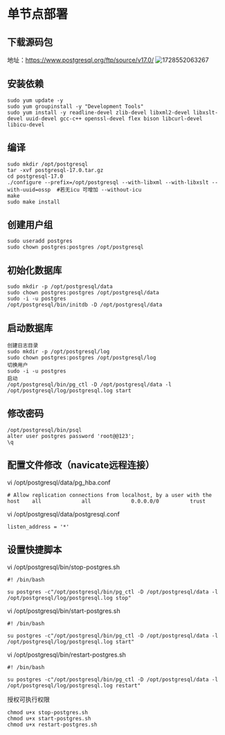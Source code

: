 # 单节点部署
## 下载源码包
地址：https://www.postgresql.org/ftp/source/v17.0/
![1728552063267](https://github.com/user-attachments/assets/9a7eee04-b180-40e8-a252-d278c33706c0)

## 安装依赖
```
sudo yum update -y
sudo yum groupinstall -y "Development Tools"
sudo yum install -y readline-devel zlib-devel libxml2-devel libxslt-devel uuid-devel gcc-c++ openssl-devel flex bison libcurl-devel libicu-devel
```

## 编译
```
sudo mkdir /opt/postgresql
tar -xvf postgresql-17.0.tar.gz
cd postgresql-17.0
./configure --prefix=/opt/postgresql --with-libxml --with-libxslt --with-uuid=ossp  #若无icu 可增加 --without-icu
make
sudo make install
```

## 创建用户组
```
sudo useradd postgres
sudo chown postgres:postgres /opt/postgresql
```

## 初始化数据库
```
sudo mkdir -p /opt/postgresql/data
sudo chown postgres:postgres /opt/postgresql/data
sudo -i -u postgres
/opt/postgresql/bin/initdb -D /opt/postgresql/data
```

## 启动数据库
```
创建日志目录
sudo mkdir -p /opt/postgresql/log
sudo chown postgres:postgres /opt/postgresql/log
切换用户
sudo -i -u postgres
启动
/opt/postgresql/bin/pg_ctl -D /opt/postgresql/data -l /opt/postgresql/log/postgresql.log start
```

## 修改密码
```
/opt/postgresql/bin/psql
alter user postgres password 'root@@123';
\q
```

## 配置文件修改（navicate远程连接）
vi /opt/postgresql/data/pg_hba.conf
```
# Allow replication connections from localhost, by a user with the
host    all             all             0.0.0.0/0          trust
```
vi /opt/postgresql/data/postgresql.conf
```
listen_address = '*'
```

## 设置快捷脚本
vi /opt/postgresql/bin/stop-postgres.sh
```
#! /bin/bash

su postgres -c"/opt/postgresql/bin/pg_ctl -D /opt/postgresql/data -l /opt/postgresql/log/postgresql.log stop"

```
vi /opt/postgresql/bin/start-postgres.sh
```
#! /bin/bash

su postgres -c"/opt/postgresql/bin/pg_ctl -D /opt/postgresql/data -l /opt/postgresql/log/postgresql.log start"

```
vi /opt/postgresql/bin/restart-postgres.sh
```
#! /bin/bash

su postgres -c"/opt/postgresql/bin/pg_ctl -D /opt/postgresql/data -l /opt/postgresql/log/postgresql.log restart"

```
授权可执行权限
```
chmod u+x stop-postgres.sh 
chmod u+x start-postgres.sh 
chmod u+x restart-postgres.sh
```

